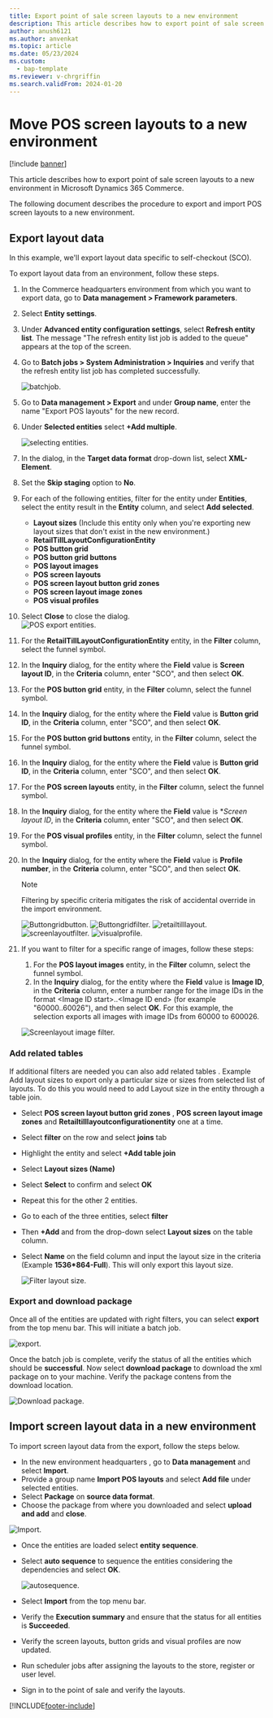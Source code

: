 ```yaml
---
title: Export point of sale screen layouts to a new environment
description: This article describes how to export point of sale screen layouts to a new environment in Microsoft Dynamics 365 Commerce.
author: anush6121
ms.author: anvenkat 
ms.topic: article 
ms.date: 05/23/2024
ms.custom: 
  - bap-template
ms.reviewer: v-chrgriffin
ms.search.validFrom: 2024-01-20
---
```


# Move POS screen layouts to a new environment

[!include [banner](includes/banner.md)]

This article describes how to export point of sale screen layouts to a new environment in Microsoft Dynamics 365 Commerce.

The following document describes the procedure to export and import POS screen layouts to a new environment.

## Export layout data

In this example, we'll export layout data specific to self-checkout (SCO).

To export layout data from an environment, follow these steps.

1. In the Commerce headquarters environment from which you want to export data, go to **Data management \> Framework parameters**.
1. Select **Entity settings**.
1. Under **Advanced entity configuration settings**, select **Refresh entity list**. The message "The refresh entity list job is added to the queue" appears at the top of the screen.
1. Go to **Batch jobs \> System Administration \> Inquiries** and verify that the refresh entity list job has completed successfully.
  
    ![batchjob.](media/batchjobentity.png)
  
1. Go to **Data management \> Export** and under **Group name**, enter the name "Export POS layouts" for the new record.
1. Under **Selected entities** select **+Add multiple**.
  
    ![selecting entities.](media/selectentities.png)
  
1. In the dialog, in the **Target data format** drop-down list, select **XML-Element**.
1. Set the **Skip staging** option to **No**.
1. For each of the following entities, filter for the entity under **Entities**, select the entity result in the **Entity** column, and select **Add selected**.
    - **Layout sizes** (Include this entity only when you're exporting new layout sizes that don't exist in the new environment.)
    - **RetailTillLayoutConfigurationEntity**
    - **POS button grid**
    - **POS button grid buttons**
    - **POS layout images**
    - **POS screen layouts**
    - **POS screen layout button grid zones**
    - **POS screen layout image zones**
    - **POS visual profiles**
1. Select **Close** to close the dialog.     
    ![POS export entities.](media/POSexportedentities.png)    
1. For the **RetailTillLayoutConfigurationEntity** entity, in the **Filter** column, select the funnel symbol.
1. In the **Inquiry** dialog, for the entity where the **Field** value is **Screen layout ID**, in the **Criteria** column, enter "SCO", and then select **OK**. 
1. For the **POS button grid** entity, in the **Filter** column, select the funnel symbol.
1. In the **Inquiry** dialog, for the entity where the **Field** value is **Button grid ID**, in the **Criteria** column, enter "SCO", and then select **OK**.
1. For the **POS button grid buttons** entity, in the **Filter** column, select the funnel symbol.
1. In the **Inquiry** dialog, for the entity where the **Field** value is **Button grid ID**, in the **Criteria** column, enter "SCO", and then select **OK**.
1. For the **POS screen layouts** entity, in the **Filter** column, select the funnel symbol.
1. In the **Inquiry** dialog, for the entity where the **Field** value is **Screen layout ID*, in the **Criteria** column, enter "SCO", and then select **OK**.
1. For the **POS visual profiles** entity, in the **Filter** column, select the funnel symbol.
1. In the **Inquiry** dialog, for the entity where the **Field** value is **Profile number**, in the **Criteria** column, enter "SCO", and then select **OK**.

    > [!NOTE]
    > Filtering by specific criteria mitigates the risk of accidental override in the import environment.

    ![Buttongridbutton.](media/buttongridbuttons.png)
    ![Buttongridfilter.](media/buttongridfilter.png)
    ![retailtilllayout.](media/retailtilllayout.png)
    ![screenlayoutfilter.](media/screenlayoutfilter.png)
    ![visualprofile.](media/visualprofilefilter.png)

1. If you want to filter for a specific range of images, follow these steps:
    1. For the **POS layout images** entity, in the **Filter** column, select the funnel symbol.
    1. In the **Inquiry** dialog, for the entity where the **Field** value is **Image ID**, in the **Criteria** column, enter a number range for the image IDs in the format \<Image ID start\>..\<Image ID end\> (for example "60000..60026"), and then select **OK**. For this example, the selection exports all images with image IDs from 60000 to 600026.

    ![Screenlayout image filter.](media/screenlayoutimagefilter.png)

### Add related tables

If additional filters are needed you can also add related tables . Example Add layout sizes to export only a particular size or sizes from selected list of layouts.
To do this you would need to add Layout size in the entity through a table join.
- Select **POS screen layout button grid zones** , **POS screen layout image zones** and 
  **Retailtilllayoutconfigurationentity** one at a time.
- Select **filter** on the row and select **joins** tab
- Highlight the entity and select **+Add table join**
- Select **Layout sizes (Name)**
- Select **Select** to confirm and select **OK**
- Repeat this for the other 2 entities.
- Go to each of the three entities, select **filter**
- Then **+Add** and from the drop-down select **Layout sizes** on the table column.
- Select **Name** on the field column and input the layout size in the criteria (Example **1536*864-Full**). This will 
  only export this layout size.

  ![Filter layout size.](media/filterlayoutsizes.png)

### Export and download package

  Once all of the entities are updated with right filters, you can select **export** from the top menu bar. This will 
  initiate a batch job.

![export.](media/export.png)

  Once the batch job is complete, verify the status of all the entities which should be **successful**.
  Now select **download package** to download the xml package on to your machine. Verify the package contens from the 
  download location.
  
![Download package.](media/download-package.png)

## Import screen layout data in a new environment

To import screen layout data from the export, follow the steps below.

 - In the new environment headquarters , go to **Data management** and select **Import**.
 - Provide a group name **Import POS layouts** and select **Add file** under selected entities.
 - Select **Package** on **source data format**.
 - Choose the package from where you downloaded and select **upload and add** and **close**.
   
  ![Import.](media/POSimport.png)
   
 - Once the entities are loaded select **entity sequence**.
 - Select **auto sequence** to sequence the entities considering the dependencies and select **OK**.

   ![autosequence.](media/autosequence.png)
   
 - Select **Import** from the top menu bar.
 - Verify the **Execution summary** and ensure that the status for all entities is **Succeeded**.
 - Verify the screen layouts, button grids and visual profiles are now updated.
 - Run scheduler jobs after assigning the layouts to the store, register or user level.
 - Sign in to the point of sale and verify the layouts.

    

  

[!INCLUDE[footer-include](../includes/footer-banner.md)]

    

    
    
    
